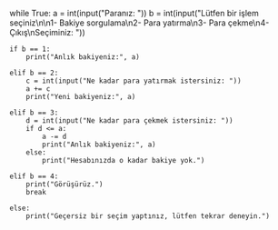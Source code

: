 while True:
    a = int(input("Paranız: "))
    b = int(input("Lütfen bir işlem seçiniz\n\n1- Bakiye sorgulama\n2- Para yatırma\n3- Para çekme\n4- Çıkış\nSeçiminiz: "))
    
    if b == 1:
        print("Anlık bakiyeniz:", a)
    
    elif b == 2:
        c = int(input("Ne kadar para yatırmak istersiniz: "))
        a += c
        print("Yeni bakiyeniz:", a)
    
    elif b == 3:
        d = int(input("Ne kadar para çekmek istersiniz: "))
        if d <= a:
            a -= d
            print("Anlık bakiyeniz:", a)
        else:
            print("Hesabınızda o kadar bakiye yok.")
    
    elif b == 4:
        print("Görüşürüz.")
        break
    
    else:
        print("Geçersiz bir seçim yaptınız, lütfen tekrar deneyin.")

